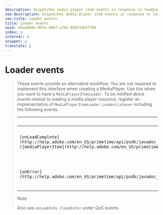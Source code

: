 ```yaml
---
description: dispatches media player item events in response to loading a media item.
seo-description: dispatches media player item events in response to loading a media item.
seo-title: Loader events
title: Loader events
uuid: dbaad0de-9b7e-496f-a7b5-95851db5ff8d
index: n
internal: n
snippet: y
translate: y
---
```


# Loader events


>These events provide an alternative workflow. You are not required to implement this interface when creating a MediaPlayer. Use this when you want to have a `MediaPlayerItemLoader`. 
>To be notified about events related to loading a media player resource, register an implementation of `MediaPlayerItemLoader.LoaderListener` including the following events.

>| Event |Meaning |
>|---|---|
>| `[onLoadComplete](http://help.adobe.com/en_US/primetime/api/psdk/javadoc_1.4/com/adobe/mediacore/MediaPlayerItemLoader.LoaderListener.html#onLoadComplete(com.adobe.mediacore.MediaPlayerItem))([mediaPlayerItem](http://help.adobe.com/en_US/primetime/api/psdk/javadoc_1.4/com/adobe/mediacore/MediaPlayerItem.html) playerItem)`  |Media resource loading completed successfully. |
>| `[onError](http://help.adobe.com/en_US/primetime/api/psdk/javadoc_1.4/com/adobe/mediacore/MediaPlayerItemLoader.LoaderListener.html#onError(com.adobe.ave.MediaErrorCode,%20java.lang.String))` |A problem occurred with media resource loading. |


>>[!NOTE]
>>
>>Also see `onLoadInfo (loadInfo)` under QoS events. 
>
